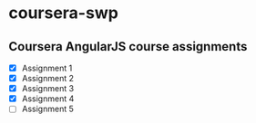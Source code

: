 # coursera-swp

## Coursera AngularJS course assignments

- [x] Assignment 1
- [x] Assignment 2
- [x] Assignment 3
- [x] Assignment 4
- [ ] Assignment 5
